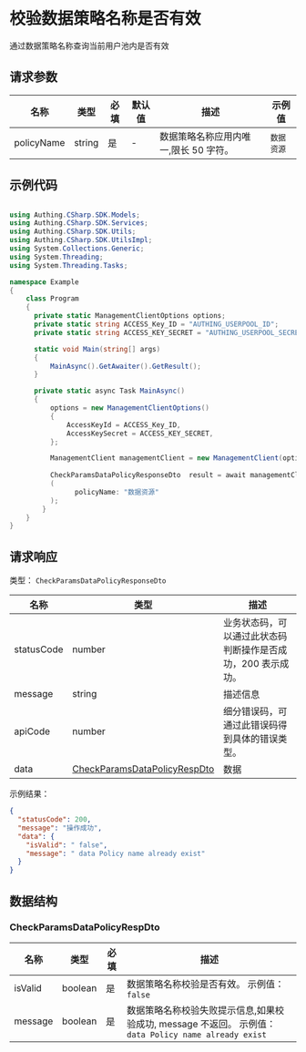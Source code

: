 # 校验数据策略名称是否有效

<!--
  警告⚠️：
  不要直接修改该文档，
  https://github.com/Authing/authing-docs-factory
  使用该项目进行生成
-->

<LastUpdated />

通过数据策略名称查询当前用户池内是否有效

## 请求参数

| 名称 | 类型 | 必填 | 默认值 | 描述 | 示例值 |
| ---- | ---- | ---- | ---- | ---- | ---- |
| policyName | string  | 是 | - | 数据策略名称应用内唯一,限长 50 字符。  | `数据资源` |


## 示例代码

```csharp

using Authing.CSharp.SDK.Models;
using Authing.CSharp.SDK.Services;
using Authing.CSharp.SDK.Utils;
using Authing.CSharp.SDK.UtilsImpl;
using System.Collections.Generic;
using System.Threading;
using System.Threading.Tasks;

namespace Example
{
    class Program
    {
      private static ManagementClientOptions options;
      private static string ACCESS_Key_ID = "AUTHING_USERPOOL_ID";
      private static string ACCESS_KEY_SECRET = "AUTHING_USERPOOL_SECRET";

      static void Main(string[] args)
      {
          MainAsync().GetAwaiter().GetResult();
      }

      private static async Task MainAsync()
      {
          options = new ManagementClientOptions()
          {
              AccessKeyId = ACCESS_Key_ID,
              AccessKeySecret = ACCESS_KEY_SECRET,
          };

          ManagementClient managementClient = new ManagementClient(options);
        
          CheckParamsDataPolicyResponseDto  result = await managementClient.CheckDataPolicyExists
          (             
                policyName: "数据资源"
          );
        }
    }
}

```



## 请求响应

类型： `CheckParamsDataPolicyResponseDto`

| 名称 | 类型 | 描述 |
| ---- | ---- | ---- |
| statusCode | number | 业务状态码，可以通过此状态码判断操作是否成功，200 表示成功。 |
| message | string | 描述信息 |
| apiCode | number | 细分错误码，可通过此错误码得到具体的错误类型。 |
| data | <a href="#CheckParamsDataPolicyRespDto">CheckParamsDataPolicyRespDto</a> | 数据 |



示例结果：

```json
{
  "statusCode": 200,
  "message": "操作成功",
  "data": {
    "isValid": " false",
    "message": " data Policy name already exist"
  }
}
```

## 数据结构


### <a id="CheckParamsDataPolicyRespDto"></a> CheckParamsDataPolicyRespDto

| 名称 | 类型 | 必填 | 描述 |
| ---- |  ---- | ---- | ---- |
| isValid | boolean | 是 | 数据策略名称校验是否有效。 示例值： ` false`  |
| message | boolean | 是 | 数据策略名称校验失败提示信息,如果校验成功, message 不返回。 示例值： ` data Policy name already exist`  |


